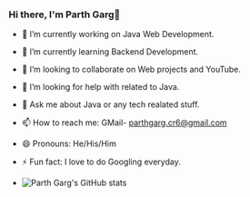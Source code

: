 ### Hi there, I'm Parth Garg👋
- 🔭 I’m currently working on Java Web Development.
- 🌱 I’m currently learning Backend Development.
- 👯 I’m looking to collaborate on Web projects and YouTube.
- 🤔 I’m looking for help with related to Java.
- 💬 Ask me about Java or any tech realated stuff.
- 📫 How to reach me: GMail- parthgarg.cr6@gmail.com
- 😄 Pronouns: He/His/Him
- ⚡ Fun fact: I love to do Googling everyday.

- ![Parth Garg's GitHub stats](https://github-readme-stats.vercel.app/api?username=parth2609&show_icons=true&theme=radical)
